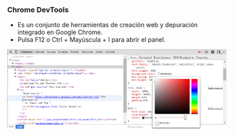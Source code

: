### Chrome DevTools

- Es un conjunto de herramientas de creación web y depuración integrado en Google Chrome.
- Pulsa F12 o Ctrl + Mayúscula + I para abrir el panel.

![](assets/devtools-window.png)
